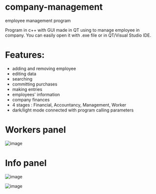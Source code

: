  # **company-management** 
employee management program

Program in c++ with GUI made in QT using to manage employee in company. You can easily open it with .exe file or in QT/Visual Studio IDE.

# **Features:**
- adding and removing employee
- editing data
- searching
- committing purchases
- making entries
- employees' information
- company finances
- 4 stages : Financial, Accountancy, Management, Worker
- dark/light mode connected with program calling parameters


# **Workers panel**

![image](https://github.com/shaayy187/company-management/assets/146937483/717f4b10-679d-49b0-8312-038e820f9eaf)

# **Info panel**

![image](https://github.com/shaayy187/company-management/assets/146937483/18267f98-7032-43f5-b0df-5d1a1ea5bfeb)

![image](https://github.com/shaayy187/company-management/assets/146937483/629ef490-e341-4660-a1f5-6159722ee862)


